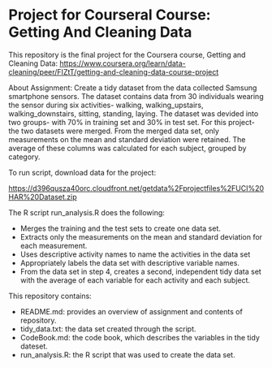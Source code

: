 # Project for Courseral Course: Getting And Cleaning Data

This repository is the final project for the Coursera course, Getting and Cleaning Data:
https://www.coursera.org/learn/data-cleaning/peer/FIZtT/getting-and-cleaning-data-course-project

About Assignment:
Create a tidy dataset from the data collected Samsung smartphone sensors. The dataset contains data from 30 individuals wearing the sensor during six activities- walking, walking_upstairs, walking_downstairs, sitting, standing, laying. The dataset was devided into two groups- with 70% in training set and 30% in test set. For this project- the two datasets were merged. From the merged data set, only measurements on the mean and standard deviation were retained. The average of these columns was calculated for each subject, grouped by category.

To run script, download data for the project:

https://d396qusza40orc.cloudfront.net/getdata%2Fprojectfiles%2FUCI%20HAR%20Dataset.zip

The R script run_analysis.R does the following:

- Merges the training and the test sets to create one data set.
- Extracts only the measurements on the mean and standard deviation for each measurement.
- Uses descriptive activity names to name the activities in the data set
- Appropriately labels the data set with descriptive variable names.
- From the data set in step 4, creates a second, independent tidy data set with the average of each variable for each activity and each subject.

This repository contains:
- README.md: provides an overview of assignment and contents of repository.
- tidy_data.txt: the data set created through the script.
- CodeBook.md: the code book, which describes the variables in the tidy dateset.
- run_analysis.R: the R script that was used to create the data set.
